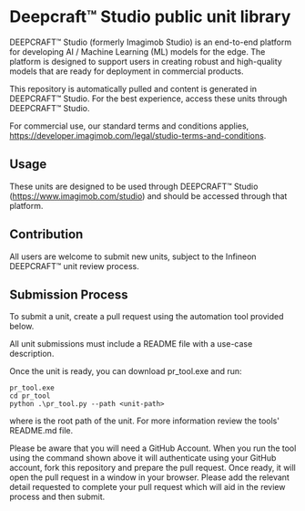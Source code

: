 # Deepcraft™ Studio public unit library

DEEPCRAFT™ Studio (formerly Imagimob Studio) is an end-to-end platform for developing AI / Machine Learning (ML) models for the edge. The platform is designed to support users in creating robust and high-quality models that are ready for deployment in commercial products. 

This repository is automatically pulled and content is generated in DEEPCRAFT™ Studio. For the best experience, access these units through DEEPCRAFT™ Studio.

For commercial use, our standard terms and conditions applies, https://developer.imagimob.com/legal/studio-terms-and-conditions.

## Usage
These units are designed to be used through DEEPCRAFT™ Studio (https://www.imagimob.com/studio) and should be accessed through that platform.

## Contribution
All users are welcome to submit new units, subject to the Infineon DEEPCRAFT™ unit review process.

## Submission Process
To submit a unit, create a pull request using the automation tool provided below.

All unit submissions must include a README file with a use-case description.

Once the unit is ready, you can download pr_tool.exe and run:

```
pr_tool.exe
cd pr_tool
python .\pr_tool.py --path <unit-path>
```

where <unit-path> is the root path of the unit. For more information review the tools' README.md file.

Please be aware that you will need a GitHub Account. When you run the tool using the command shown above it will authenticate using your GitHub account, fork this repository and prepare the pull request. Once ready, it will open the pull request in a window in your browser. Please add the relevant detail requested to complete your pull request which will aid in the review process and then submit.
